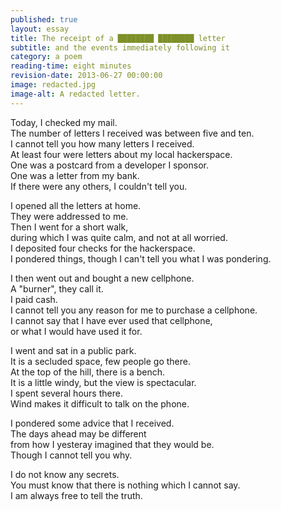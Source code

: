 ```yaml
---
published: true
layout: essay
title: The receipt of a ████████ ████████ letter
subtitle: and the events immediately following it
category: a poem
reading-time: eight minutes
revision-date: 2013-06-27 00:00:00
image: redacted.jpg
image-alt: A redacted letter.
---
```


Today, I checked my mail.  
The number of letters I received was between five and ten.  
I cannot tell you how many letters I received.  
At least four were letters about my local hackerspace.  
One was a postcard from a developer I sponsor.  
One was a letter from my bank.  
If there were any others, I couldn't tell you.  

I opened all the letters at home.  
They were addressed to me.  
Then I went for a short walk,  
during which I was quite calm, and not at all worried.  
I deposited four checks for the hackerspace.  
I pondered things, though I can't tell you what I was pondering.  

I then went out and bought a new cellphone.  
A "burner", they call it.  
I paid cash.  
I cannot tell you any reason for me to purchase a cellphone.  
I cannot say that I have ever used that cellphone,  
or what I would have used it for.  

I went and sat in a public park.  
It is a secluded space, few people go there.  
At the top of the hill, there is a bench.  
It is a little windy, but the view is spectacular.  
I spent several hours there.  
Wind makes it difficult to talk on the phone.  

I pondered some advice that I received.  
The days ahead may be different  
from how I yesteray imagined that they would be.  
Though I cannot tell you why.  

I do not know any secrets.  
You must know that there is nothing which I cannot say.  
I am always free to tell the truth.  
